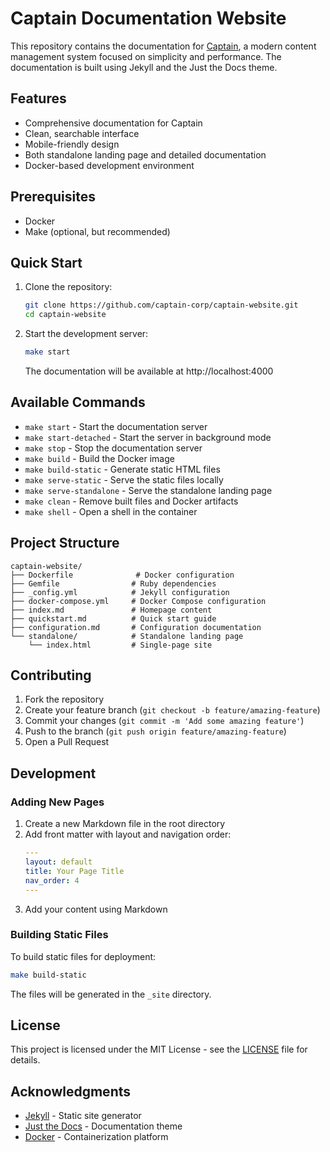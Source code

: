 # Captain Documentation Website

This repository contains the documentation for [Captain](https://github.com/captain-corp/captain), a modern content management system focused on simplicity and performance. The documentation is built using Jekyll and the Just the Docs theme.

## Features

- Comprehensive documentation for Captain
- Clean, searchable interface
- Mobile-friendly design
- Both standalone landing page and detailed documentation
- Docker-based development environment

## Prerequisites

- Docker
- Make (optional, but recommended)

## Quick Start

1. Clone the repository:
   ```bash
   git clone https://github.com/captain-corp/captain-website.git
   cd captain-website
   ```

2. Start the development server:
   ```bash
   make start
   ```

   The documentation will be available at http://localhost:4000

## Available Commands

- `make start` - Start the documentation server
- `make start-detached` - Start the server in background mode
- `make stop` - Stop the documentation server
- `make build` - Build the Docker image
- `make build-static` - Generate static HTML files
- `make serve-static` - Serve the static files locally
- `make serve-standalone` - Serve the standalone landing page
- `make clean` - Remove built files and Docker artifacts
- `make shell` - Open a shell in the container

## Project Structure

```
captain-website/
├── Dockerfile              # Docker configuration
├── Gemfile                # Ruby dependencies
├── _config.yml            # Jekyll configuration
├── docker-compose.yml     # Docker Compose configuration
├── index.md               # Homepage content
├── quickstart.md          # Quick start guide
├── configuration.md       # Configuration documentation
└── standalone/            # Standalone landing page
    └── index.html         # Single-page site
```

## Contributing

1. Fork the repository
2. Create your feature branch (`git checkout -b feature/amazing-feature`)
3. Commit your changes (`git commit -m 'Add some amazing feature'`)
4. Push to the branch (`git push origin feature/amazing-feature`)
5. Open a Pull Request

## Development

### Adding New Pages

1. Create a new Markdown file in the root directory
2. Add front matter with layout and navigation order:
   ```yaml
   ---
   layout: default
   title: Your Page Title
   nav_order: 4
   ---
   ```
3. Add your content using Markdown

### Building Static Files

To build static files for deployment:

```bash
make build-static
```

The files will be generated in the `_site` directory.

## License

This project is licensed under the MIT License - see the [LICENSE](LICENSE) file for details.

## Acknowledgments

- [Jekyll](https://jekyllrb.com/) - Static site generator
- [Just the Docs](https://just-the-docs.github.io/just-the-docs/) - Documentation theme
- [Docker](https://www.docker.com/) - Containerization platform
